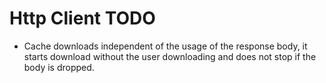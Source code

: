 # Http Client TODO

* Cache downloads independent of the usage of the response body, it starts download without the user downloading 
and does not stop if the body is dropped.
